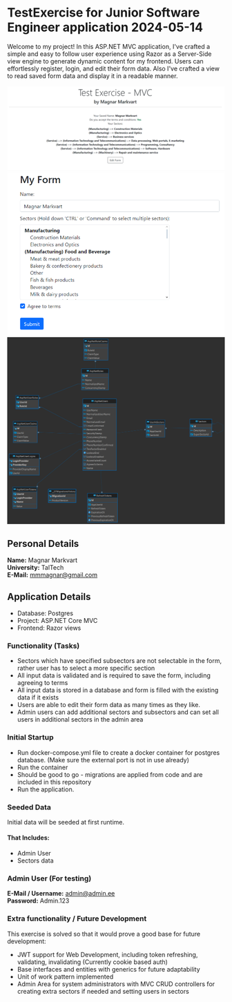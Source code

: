 # TestExercise for Junior Software Engineer application 2024-05-14

Welcome to my project! In this ASP.NET MVC application, I've crafted a simple and easy to follow user experience
using Razor as a Server-Side view engine to generate dynamic content for my frontend. Users can effortlessly register,
login, and edit their form data. Also I've crafted a view to read saved form data and display it in a readable manner.
<br />

![ExamplePic](Images/Example_Home.png)
![FormPic](Images/form.png)
![DatabaseModel](Images/database-model.png)

## Personal Details
<b>Name:</b> Magnar Markvart  
<b>University:</b> TalTech <br />
<b>E-Mail:</b> mmmagnar@gmail.com

## Application Details
* Database: Postgres
* Project: ASP.NET Core MVC
* Frontend: Razor views

### Functionality (Tasks)
* Sectors which have specified subsectors are not selectable in the form, rather user has to select a more specific section
* All input data is validated and is required to save the form, including agreeing to terms
* All input data is stored in a database and form is filled with the existing data if it exists
* Users are able to edit their form data as many times as they like.
* Admin users can add additional sectors and subsectors and can set all users in additional sectors in the admin area

### Initial Startup
* Run docker-compose.yml file to create a docker container for postgres database.
  (Make sure the external port is not in use already)
* Run the container
* Should be good to go - migrations are applied from code and are included in this repository
* Run the application.

### Seeded Data
Initial data will be seeded at first runtime.
#### That Includes:
* Admin User
* Sectors data

### Admin User (For testing)
<b>E-Mail / Username:</b> admin@admin.ee <br />
<b>Password:</b> Admin.123

### Extra functionality / Future Development
This exercise is solved so that it would prove a good base for future development:
* JWT support for Web Development, including token refreshing, validating, invalidating (Currently cookie based auth)
* Base interfaces and entities with generics for future adaptability
* Unit of work pattern implemented
* Admin Area for system administrators with MVC CRUD controllers for creating extra sectors if needed and setting users in sectors
